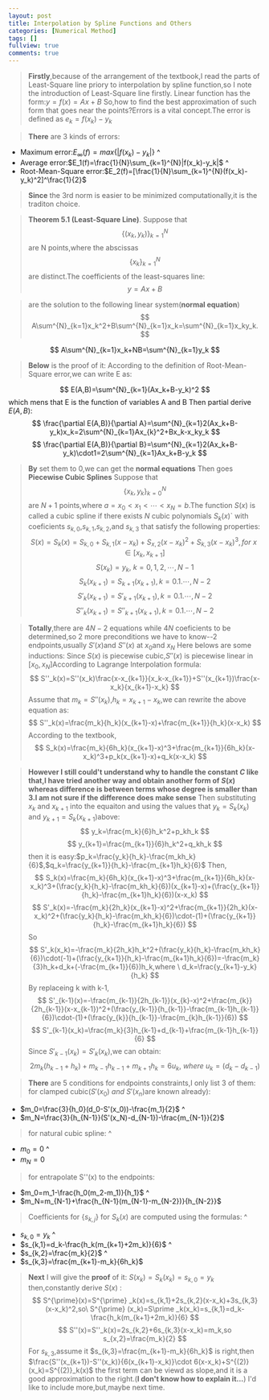 ```yaml
---
layout: post
title: Interpolation by Spline Functions and Others
categories: [Numerical Method]
tags: []
fullview: true
comments: true
---
```

>**Firstly**,because of the arrangement of the textbook,I read the parts of Least-Square line priory to interpolation by spline function,so I note the introduction of Least-Square line firstly.
Linear function has the form:$y=f(x)=Ax+B$
So,how to find the best approximation of such form that goes near the points?Errors is a vital concept.The error is defined as $e_k=f(x_k)-y_k$

>**There** are 3 kinds of errors:
* Maximum error:$E_{\infty}(f)=max\{|f(x_k)-y_k|\}$
^
* Average error:$E_1(f)=\frac{1}{N}\sum_{k=1}^{N}|f(x_k)-y_k|$
^
* Root-Mean-Square error:$E_2(f)=[\frac{1}{N}\sum_{k=1}^{N}(f(x_k)-y_k)^2]^\frac{1}{2}$

>**Since** the 3rd norm is easier to be minimized computationally,it is the traditon choice.

>**Theorem 5.1 (Least-Square Line)**. Suppose that $$\{(x_{k},y_{k})\}_{k=1}^N$$ are N points,where the abscissas $$\{x_k\}^{N}_{k=1}$$ are distinct.The coefficients of the least-squares line:
$$
y=Ax+B
$$

>are the solution to the following linear system(**normal equation**)
$$
A\sum^{N}_{k=1}x_k^2+B\sum^{N}_{k=1}x_k=\sum^{N}_{k=1}x_ky_k. 
$$

>
$$
A\sum^{N}_{k=1}x_k+NB=\sum^{N}_{k=1}y_k
$$

>**Below** is the proof of it:
According to the definition of Root-Mean-Square error,we can write E as:

>
$$
E(A,B)=\sum^{N}_{k=1}(Ax_k+B-y_k)^2
$$
which mens that E is the function of variables A and B
Then partial derive $E(A,B)$:
$$
\frac{\partial E(A,B)}{\partial A}=\sum^{N}_{k=1}2(Ax_k+B-y_k)x_k=2\sum^{N}_{k=1}Ax_{k}^2+Bx_k-x_ky_k
$$
$$
\frac{\partial E(A,B)}{\partial B}=\sum^{N}_{k=1}2(Ax_k+B-y_k)\cdot1=2\sum^{N}_{k=1}Ax_k+B-y_k
$$

>**By** set them to 0,we can get the **normal equations**
Then goes **Piecewise Cubic Splines**
Suppose that $$\{x_k,y_k\}^{N}_{k=0}$$ are ${N+1}$ points,where $a=x_0< {x_1} < \cdots < x_N = b$.The function $S(x)$ is called a cubic spline if there exists $N$ cubic polynomials $S_k(x)$` with coeficients $s_{k,0}$,$s_{k,1}$,$s_{k,2}$,and $s_{k,3}$ that satisfy the following properties:
$$
S(x)=S_k(x)=S_{k,0}+S_{k,1}(x-x_k)+S_{x,2}(x-x_k)^2+S_{k,3}(x-x_k)^3 ,for\ x \in[x_k,x_{k+1}]
$$
$$
S(x_k)=y_k ,\ k=0,1,2,\cdots, N-1 
$$
$$
S_k(x_{k+1})=S_{k+1}(x_{k+1}), k=0.1.\cdots,N-2
$$
$$
S'_k(x_{k+1})=S'_{k+1}(x_{k+1}), k=0.1.\cdots,N-2
$$
$$
S''_k(x_{k+1})=S''_{k+1}(x_{k+1}), k=0.1.\cdots,N-2
$$

>**Totally**,there are $4N-2$ equations while $4N$ coeficients to be determined,so 2 more preconditions we have to know--2 endpoints,usually $S'(x)$and $S''(x)$ at $x_0$and $x_N$
Here belows are some inductions:
Since $S(x)$ is piecewise cubic,$S''(x)$ is piecewise linear in $[x_0,x_N]$According to Lagrange Interpolation formula:
$$
S''_k(x)=S''(x_k)\frac{x-x_{k+1}}{x_k-x_{k+1}}+S''(x_{k+1})\frac{x-x_k}{x_{k+1}-x_k}
$$
Assume that $m_k=S''(x_k)$,$h_k=x_{k+1}-x_k$,we can rewrite the above equation as:
$$
S''_k(x)=\frac{m_k}{h_k}(x_{k+1}-x)+\frac{m_{k+1}}{h_k}(x-x_k)
$$
According to the textbook,
$$
S_k(x)=\frac{m_k}{6h_k}(x_{k+1}-x)^3+\frac{m_{k+1}}{6h_k}(x-x_k)^3+p_k(x_{k+1}-x)+q_k(x-x_k)
$$

>**However I still could't understand why to handle the constant $C$ like that,I have tried another way and obtain another form of $S(x)$ whereas difference is between terms whose degree is smaller than 3.I am not sure if the difference does make sense**
Then substituting $x_k$ and $x_{k+1}$ into the equaiton and using the values that $y_k=S_k(x_k)$ and $y_{k+1}=S_k(x_{k+1})$above:
$$
y_k=\frac{m_k}{6}h_k^2+p_kh_k
$$
$$
y_{k+1}=\frac{m_{k+1}}{6}h_k^2+q_kh_k
$$
then it is easy:$p_k=\frac{y_k}{h_k}-\frac{m_kh_k}{6}$,$q_k=\frac{y_{k+1}}{h_k}-\frac{m_{k+1}h_k}{6}$
Then,
$$
S_k(x)=\frac{m_k}{6h_k}(x_{k+1}-x)^3+\frac{m_{k+1}}{6h_k}(x-x_k)^3+(\frac{y_k}{h_k}-\frac{m_kh_k}{6})(x_{k+1}-x)+(\frac{y_{k+1}}{h_k}-\frac{m_{k+1}h_k}{6})(x-x_k)
$$
$$
S'_k(x)=-\frac{m_k}{2h_k}(x_{k+1}-x)^2+\frac{m_{k+1}}{2h_k}(x-x_k)^2+(\frac{y_k}{h_k}-\frac{m_kh_k}{6})\cdot-(1)+(\frac{y_{k+1}}{h_k}-\frac{m_{k+1}h_k}{6})
$$
So
$$
S'_k(x_k)=-\frac{m_k}{2h_k}h_k^2+(\frac{y_k}{h_k}-\frac{m_kh_k}{6})\cdot(-1)+(\frac{y_{k+1}}{h_k}-\frac{m_{k+1}h_k}{6})=-\frac{m_k}{3}h_k+d_k+(-\frac{m_{k+1}}{6})h_k,where \ d_k=\frac{y_{k+1}-y_k}{h_k}
$$
By replaceing k with k-1,
$$
S'_{k-1}(x)=-\frac{m_{k-1}}{2h_{k-1}}(x_{k}-x)^2+\frac{m_{k}}{2h_{k-1}}(x-x_{k-1})^2+(\frac{y_{k-1}}{h_{k-1}}-\frac{m_{k-1}h_{k-1}}{6})\cdot-(1)+(\frac{y_{k}}{h_{k-1}}-\frac{m_{k}h_{k-1}}{6})
$$
$$
S'_{k-1}(x_k)=\frac{m_k}{3}h_{k-1}+d_{k-1}+\frac{m_{k-1}h_{k-1}}{6}
$$
Since $S'_{k-1}(x_k)=S'_k(x_k)$,we can obtain:
$$
2m_k(h_{k-1}+h_k)+m_{k-1}h_{k-1}+m_{k+1}h_k=6u_k,\ where \ u_k=(d_k-d_{k-1})
$$

>**There** are 5 conditions for endpoints constraints,I only list 3 of them:
for clamped cubic($S'(x_0)\ and\ S'(x_n)$are known already):
* $m_0=\frac{3}{h_0}(d_0-S'(x_0))-\frac{m_1}{2}$
^
* $m_N=\frac{3}{h_{N-1}}(S'(x_N)-d_{N-1})-\frac{m_{N-1}}{2}$

>for natural cubic spline:
^
* $m_0=0$
^
* $m_N=0$

>for entrapolate S''(x) to the endpoints:
* $m_0=m_1-\frac{h_0(m_2-m_1)}{h_1}$
^
* $m_N=m_{N-1}+\frac{h_{N-1}(m_{N-1}-m_{N-2})}{h_{N-2}}$

>Coefficients for $\{s_{k,j}\}$ for $S_k(x)$ are computed using the formulas:
^
* $s_{k,0}=y_k$ 
^
* $s_{k,1}=d_k-\frac{h_k(m_{k+1}+2m_k)}{6}$
^
* $s_{k,2}=\frac{m_k}{2}$
^
* $s_{k,3}=\frac{m_{k+1}-m_k}{6h_k}$

>**Next** I will give the **proof** of it:
$S(x_k)=S_k(x_k)=s_{k,0}=y_k$
then,constantly derive $S(x)$ :
$$
S^{\prime}(x)=S^{\prime} _k(x)=s_{k,1}+2s_{k,2}(x-x_k)+3s_{k,3}(x-x_k)^2,so\  S^{\prime} (x_k)=S\prime _k(x_k)=s_{k,1}=d_k-\frac{h_k(m_{k+1}+2m_k)}{6}
$$
$$
S''(x)=S''_k(x)=2s_{k,2}+6s_{k,3}(x-x_k)=m_k,so s_{x,2}=\frac{m_k}{2}
$$
For $s_{k,3}$,assume it $s_{k,3}=\frac{m_{k+1}-m_k}{6h_k}$ is right,then
$\frac{S''(x_{k+1})-S''(x_k)}{6(x_{k+1}-x_k)}\cdot 6(x-x_k)+S^{(2)}(x_k)=S^{(2)}_k(x)$
the first term can be viewd as slope,and it is a good approximation to the right.(**I don't know how to explain it...**)
I'd like to include more,but,maybe next time.
